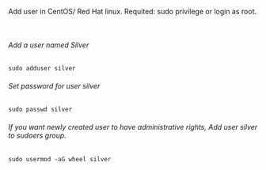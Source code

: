 <p>Add user in CentOS/ Red Hat linux. Requited: sudo privilege or login as root.</p><br>
<h6>Add a user named Silver</h6>
<code>sudo adduser silver</code>
<h6>Set password for user silver</h6>
<code>sudo passwd silver</code>
<br>
<h6>If you want newly created user to have administrative rights, Add user silver to sudoers group.</h6>
<code>sudo usermod -aG wheel silver</code>

